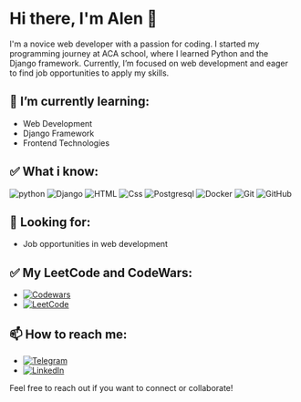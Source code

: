 # Hi there, I'm Alen 👋

I'm a novice web developer with a passion for coding. I started my programming journey at ACA school, where I learned Python and the Django framework. Currently, I’m focused on web development and eager to find job opportunities to apply my skills.

## 🌱 I’m currently learning:
- Web Development
- Django Framework
- Frontend Technologies

## ✅ What i know:
![python]( https://img.shields.io/badge/Python-black?style=for-the-badge&logo=python&logoColor=white)
![Django]( https://img.shields.io/badge/Django-black?style=for-the-badge&logo=Django&logoColor=white)
![HTML]( https://img.shields.io/badge/HTML-black?style=for-the-badge&logo=HTML&logoColor=white)
![Css]( https://img.shields.io/badge/CSS-black?style=for-the-badge&logo=Css&logoColor=white)
![Postgresql]( https://img.shields.io/badge/Postgresql-black?style=for-the-badge&logo=Postgresql&logoColor=white)
![Docker]( https://img.shields.io/badge/Docker-black?style=for-the-badge&logo=Docker&logoColor=white)
![Git]( https://img.shields.io/badge/Git-black?style=for-the-badge&logo=Git&logoColor=white)
![GitHub]( https://img.shields.io/badge/GitHub-black?style=for-the-badge&logo=GitHub&logoColor=white)
## 💼 Looking for:
- Job opportunities in web development

## ✅  My LeetCode and  CodeWars:

- [![Codewars]( https://img.shields.io/badge/Codewars-black?style=for-the-badge&logo=Codewars&logoColor=red)](https://www.codewars.com/users/alenboryan)  
- [![LeetCode]( https://img.shields.io/badge/LeetCode-black?style=for-the-badge&logo=LeetCode&logoColor=white)](https://leetcode.com/alen_____0704/)  


## 📫 How to reach me:
- [![Telegram]( https://img.shields.io/badge/Telegram-black?style=for-the-badge&logo=Telegram&logoColor=Blue)](https://t.me/AL07en)  
- [![LinkedIn]( https://img.shields.io/badge/LinkedIn-black?style=for-the-badge&logo=LinkedIn&logoColor=007BB6)](https://www.linkedin.com/in/alen-boryan-a660772b0/)  



Feel free to reach out if you want to connect or collaborate!
